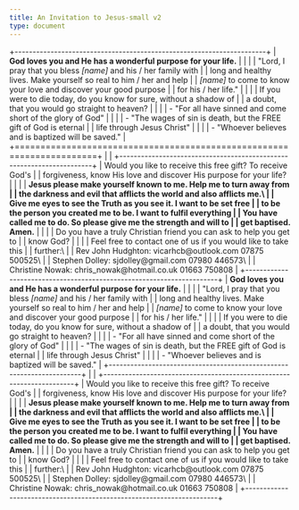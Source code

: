 ```yaml
---
title: An Invitation to Jesus-small v2
type: document
---
```

+----------------------------------------------------------------------+
| **God loves you and He has a wonderful purpose for your life.**      |
|                                                                      |
| "Lord, I pray that you bless *\[name\]* and his / her family with    |
| long and healthy lives. Make yourself so real to him / her and help  |
| *\[name\]* to come to know your love and discover your good purpose  |
| for his / her life."                                                 |
|                                                                      |
| If you were to die today, do you know for sure, without a shadow of  |
| a doubt, that you would go straight to heaven?                       |
|                                                                      |
| -   "For all have sinned and come short of the glory of God"         |
|                                                                      |
| -   "The wages of sin is death, but the FREE gift of God is eternal  |
|     life through Jesus Christ"                                       |
|                                                                      |
| -   "Whoever believes and is baptized will be saved."                |
+======================================================================+
|                                                                      |
+----------------------------------------------------------------------+
| Would you like to receive this free gift? To receive God's           |
| forgiveness, know His love and discover His purpose for your life?   |
|                                                                      |
| **Jesus please make yourself known to me. Help me to turn away from  |
| the darkness and evil that afflicts the world and also afflicts me.\ |
| Give me eyes to see the Truth as you see it. I want to be set free   |
| to be the person you created me to be. I want to fulfil everything   |
| You have called me to do. So please give me the strength and will to |
| get baptised. Amen.**                                                |
|                                                                      |
| Do you have a truly Christian friend you can ask to help you get to  |
| know God?                                                            |
|                                                                      |
| Feel free to contact one of us if you would like to take this        |
| further:\                                                            |
| Rev John Hudghton: vicarhcb\@outlook.com 07875 500525\               |
| Stephen Dolley: sjdolley\@gmail.com 07980 446573\                    |
| Christine Nowak: chris_nowak\@hotmail.co.uk 01663 750808             |
+----------------------------------------------------------------------+
| **God loves you and He has a wonderful purpose for your life.**      |
|                                                                      |
| "Lord, I pray that you bless *\[name\]* and his / her family with    |
| long and healthy lives. Make yourself so real to him / her and help  |
| *\[name\]* to come to know your love and discover your good purpose  |
| for his / her life."                                                 |
|                                                                      |
| If you were to die today, do you know for sure, without a shadow of  |
| a doubt, that you would go straight to heaven?                       |
|                                                                      |
| -   "For all have sinned and come short of the glory of God"         |
|                                                                      |
| -   "The wages of sin is death, but the FREE gift of God is eternal  |
|     life through Jesus Christ"                                       |
|                                                                      |
| -   "Whoever believes and is baptized will be saved."                |
+----------------------------------------------------------------------+
|                                                                      |
+----------------------------------------------------------------------+
| Would you like to receive this free gift? To receive God's           |
| forgiveness, know His love and discover His purpose for your life?   |
|                                                                      |
| **Jesus please make yourself known to me. Help me to turn away from  |
| the darkness and evil that afflicts the world and also afflicts me.\ |
| Give me eyes to see the Truth as you see it. I want to be set free   |
| to be the person you created me to be. I want to fulfil everything   |
| You have called me to do. So please give me the strength and will to |
| get baptised. Amen.**                                                |
|                                                                      |
| Do you have a truly Christian friend you can ask to help you get to  |
| know God?                                                            |
|                                                                      |
| Feel free to contact one of us if you would like to take this        |
| further:\                                                            |
| Rev John Hudghton: vicarhcb\@outlook.com 07875 500525\               |
| Stephen Dolley: sjdolley\@gmail.com 07980 446573\                    |
| Christine Nowak: chris_nowak\@hotmail.co.uk 01663 750808             |
+----------------------------------------------------------------------+
